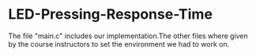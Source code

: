 # LED-Pressing-Response-Time
The file "main.c" includes our implementation.The other files where given by the course instructors to set the environment we had to work on.
